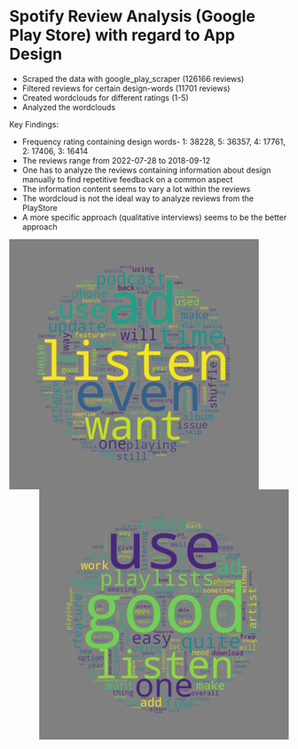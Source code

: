 # Spotify Review Analysis (Google Play Store) with regard to App Design
- Scraped the data with google_play_scraper (126166 reviews)
- Filtered reviews for certain design-words (11701 reviews)
- Created wordclouds for different ratings (1-5)
- Analyzed the wordclouds

Key Findings:
- Frequency rating containing design words- 1: 38228, 5: 36357, 4: 17761, 2: 17406, 3: 16414
- The reviews range from 2022-07-28 to 2018-09-12
- One has to analyze the reviews containing information about design manually to find repetitive feedback on a common aspect
- The information content seems to vary a lot within the reviews
- The wordcloud is not the ideal way to analyze reviews from the PlayStore
- A more specific approach (qualitative interviews) seems to be the better approach



<img src="https://github.com/DrDataPsych/Spotify/blob/master/design_1_2_wordcloud.png" width=450 align=left> <img src="https://github.com/DrDataPsych/Spotify/blob/master/design_4_5_wordcloud.png" width=450 align=right>
